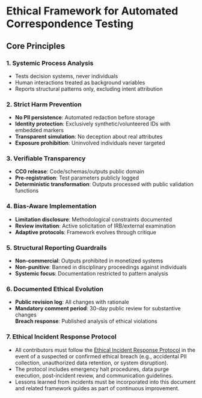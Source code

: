 # Ethical Framework for Automated Correspondence Testing  

## Core Principles  

### 1. Systemic Process Analysis  
- Tests decision systems, never individuals  
- Human interactions treated as background variables  
- Reports structural patterns only, excluding intent attribution  

### 2. Strict Harm Prevention  
- **No PII persistence**: Automated redaction before storage  
- **Identity protection**: Exclusively synthetic/volunteered IDs with embedded markers  
- **Transparent simulation**: No deception about real attributes  
- **Exposure prohibition**: Uninvolved individuals never targeted  

### 3. Verifiable Transparency  
- **CC0 release**: Code/schemas/outputs public domain  
- **Pre-registration**: Test parameters publicly logged  
- **Deterministic transformation**: Outputs processed with public validation functions  

### 4. Bias-Aware Implementation  
- **Limitation disclosure**: Methodological constraints documented  
- **Review invitation**: Active solicitation of IRB/external examination  
- **Adaptive protocols**: Framework evolves through critique  

### 5. Structural Reporting Guardrails  
- **Non-commercial**: Outputs prohibited in monetized systems  
- **Non-punitive**: Banned in disciplinary proceedings against individuals  
- **Systemic focus**: Documentation restricted to pattern analysis  

### 6. Documented Ethical Evolution  
- **Public revision log**: All changes with rationale  
- **Mandatory comment period**: 30-day public review for substantive changes  
 **Breach response**: Published analysis of ethical violations  

### 7. Ethical Incident Response Protocol
- All contributors must follow the [Ethical Incident Response Protocol](docs/ethical_incident_response.md) in the event of a suspected or confirmed ethical breach (e.g., accidental PII collection, unauthorized data retention, or system disruption).
- The protocol includes emergency halt procedures, data purge execution, post-incident review, and communication guidelines.
- Lessons learned from incidents must be incorporated into this document and related framework guides as part of continuous improvement.


